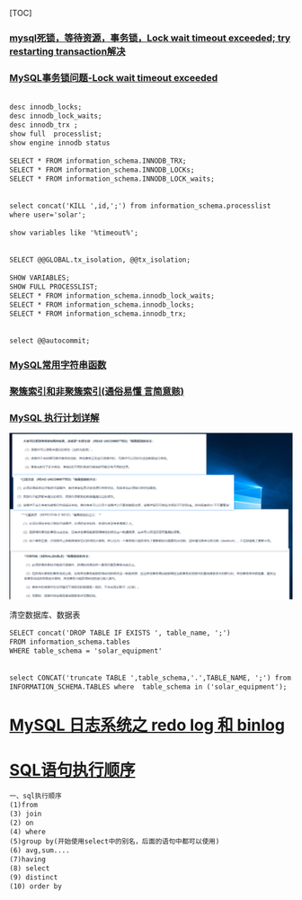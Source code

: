 [TOC]



### [mysql死锁，等待资源，事务锁，Lock wait timeout exceeded; try restarting transaction解决](https://www.cnblogs.com/simpledev/p/5426705.html)

### [MySQL事务锁问题-Lock wait timeout exceeded](https://cloud.tencent.com/developer/article/1356959)

```mysql

desc innodb_locks;
desc innodb_lock_waits;
desc innodb_trx ;
show full  processlist;
show engine innodb status

SELECT * FROM information_schema.INNODB_TRX;
SELECT * FROM information_schema.INNODB_LOCKs;
SELECT * FROM information_schema.INNODB_LOCK_waits;


select concat('KILL ',id,';') from information_schema.processlist where user='solar';

show variables like '%timeout%';


SELECT @@GLOBAL.tx_isolation, @@tx_isolation;

SHOW VARIABLES;
SHOW FULL PROCESSLIST;
SELECT * FROM information_schema.innodb_lock_waits;
SELECT * FROM information_schema.innodb_locks;
SELECT * FROM information_schema.innodb_trx;


select @@autocommit;
```

### [MySQL常用字符串函数](https://www.cnblogs.com/geaozhang/p/6739303.html)



### [聚簇索引和非聚簇索引(通俗易懂 言简意赅)](https://www.cnblogs.com/jiawen010/p/11805241.html)



### [MySQL 执行计划详解](https://www.cnblogs.com/yinjw/p/11864477.html)



![image-20210616202212025](Mysql.assets/image-20210616202212025.png)





清空数据库、数据表

```
SELECT concat('DROP TABLE IF EXISTS ', table_name, ';')
FROM information_schema.tables
WHERE table_schema = 'solar_equipment'


select CONCAT('truncate TABLE ',table_schema,'.',TABLE_NAME, ';') from INFORMATION_SCHEMA.TABLES where  table_schema in ('solar_equipment');

```



# [MySQL 日志系统之 redo log 和 binlog](https://www.cnblogs.com/wupeixuan/p/11734501.html)



# [SQL语句执行顺序](https://www.cnblogs.com/yuanshuo/p/11549251.html)

```
一、sql执行顺序 
(1)from 
(3) join 
(2) on 
(4) where 
(5)group by(开始使用select中的别名，后面的语句中都可以使用)
(6) avg,sum.... 
(7)having 
(8) select 
(9) distinct 
(10) order by 
```

